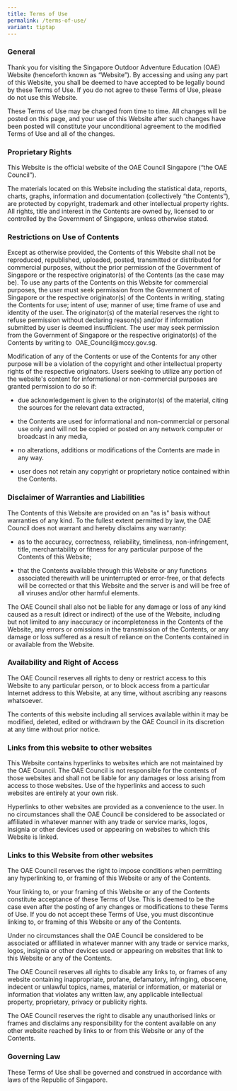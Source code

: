 ```yaml
---
title: Terms of Use
permalink: /terms-of-use/
variant: tiptap
---
```

<h3><strong>General</strong></h3>
<p>Thank you for visiting the Singapore Outdoor Adventure Education (OAE)
Website (henceforth known as “Website”). By accessing and using any part
of this Website, you shall be deemed to have accepted to be legally bound
by these Terms of Use. If you do not agree to these Terms of Use, please
do not use this Website.</p>
<p>These Terms of Use may be changed from time to time. All changes will
be posted on this page, and your use of this Website after such changes
have been posted will constitute your unconditional agreement to the modified
Terms of Use and all of the changes.</p>
<h3><strong>Proprietary Rights</strong></h3>
<p>This Website is the official website of the OAE Council Singapore (“the
OAE Council”).</p>
<p>The materials located on this Website including the statistical data,
reports, charts, graphs, information and documentation (collectively “the
Contents”), are protected by copyright, trademark and other intellectual
property rights. All rights, title and interest in the Contents are owned
by, licensed to or controlled by the Government of Singapore, unless otherwise
stated.</p>
<h3><strong>Restrictions on Use of Contents</strong></h3>
<p>Except as otherwise provided, the Contents of this Website shall not be
reproduced, republished, uploaded, posted, transmitted or distributed for
commercial purposes, without the prior permission of the Government of
Singapore or the respective originator(s) of the Contents (as the case
may be). To use any parts of the Contents on this Website for commercial
purposes, the user must seek permission from the Government of Singapore
or the respective originator(s) of the Contents in writing, stating the
Contents for use; intent of use; manner of use; time frame of use and identity
of the user. The originator(s) of the material reserves the right to refuse
permission without declaring reason(s) and/or if information submitted
by user is deemed insufficient. The user may seek permission from the Government
of Singapore or the respective originator(s) of the Contents by writing
to &nbsp;<a rel="noopener noreferrer nofollow" target="_blank">OAE_Council@mccy.gov.sg</a>.</p>
<p>Modification of any of the Contents or use of the Contents for any other
purpose will be a violation of the copyright and other intellectual property
rights of the respective originators. Users seeking to utilize any portion
of the website's content for informational or non-commercial purposes are
granted permission to do so if:</p>
<ul data-tight="true" class="tight">
<li>
<p>due acknowledgement is given to the originator(s) of the material, citing
the sources for the relevant data extracted,</p>
</li>
<li>
<p>the Contents are used for informational and non-commercial or personal
use only and will not be copied or posted on any network computer or broadcast
in any media,</p>
</li>
<li>
<p>no alterations, additions or modifications of the Contents are made in
any way.</p>
</li>
<li>
<p>user does not retain any copyright or proprietary notice contained within
the Contents.</p>
</li>
</ul>
<h3><strong>Disclaimer of Warranties and Liabilities</strong></h3>
<p>The Contents of this Website are provided on an "as is" basis without
warranties of any kind. To the fullest extent permitted by law, the OAE
Council does not warrant and hereby disclaims any warranty:</p>
<ul data-tight="true" class="tight">
<li>
<p>as to the accuracy, correctness, reliability, timeliness, non-infringement,
title, merchantability or fitness for any particular purpose of the Contents
of this Website;</p>
</li>
<li>
<p>that the Contents available through this Website or any functions associated
therewith will be uninterrupted or error-free, or that defects will be
corrected or that this Website and the server is and will be free of all
viruses and/or other harmful elements.</p>
</li>
</ul>
<p>The OAE Council shall also not be liable for any damage or loss of any
kind caused as a result (direct or indirect) of the use of the Website,
including but not limited to any inaccuracy or incompleteness in the Contents
of the Website, any errors or omissions in the transmission of the Contents,
or any damage or loss suffered as a result of reliance on the Contents
contained in or available from the Website.</p>
<h3><strong>Availability and Right of Access</strong></h3>
<p>The OAE Council reserves all rights to deny or restrict access to this
Website to any particular person, or to block access from a particular
Internet address to this Website, at any time, without ascribing any reasons
whatsoever.</p>
<p>The contents of this website including all services available within it
may be modified, deleted, edited or withdrawn by the OAE Council in its
discretion at any time without prior notice.</p>
<h3><strong>Links from this website to other websites</strong></h3>
<p>This Website contains hyperlinks to websites which are not maintained
by the OAE Council. The OAE Council is not responsible for the contents
of those websites and shall not be liable for any damages or loss arising
from access to those websites. Use of the hyperlinks and access to such
websites are entirely at your own risk.</p>
<p>Hyperlinks to other websites are provided as a convenience to the user.
In no circumstances shall the OAE Council be considered to be associated
or affiliated in whatever manner with any trade or service marks, logos,
insignia or other devices used or appearing on websites to which this Website
is linked.</p>
<h3><strong>Links to this Website from other websites</strong></h3>
<p>The OAE Council reserves the right to impose conditions when permitting
any hyperlinking to, or framing of this Website or any of the Contents.</p>
<p>Your linking to, or your framing of this Website or any of the Contents
constitute acceptance of these Terms of Use. This is deemed to be the case
even after the posting of any changes or modifications to these Terms of
Use. If you do not accept these Terms of Use, you must discontinue linking
to, or framing of this Website or any of the Contents.</p>
<p>Under no circumstances shall the OAE Council be considered to be associated
or affiliated in whatever manner with any trade or service marks, logos,
insignia or other devices used or appearing on websites that link to this
Website or any of the Contents.</p>
<p>The OAE Council reserves all rights to disable any links to, or frames
of any website containing inappropriate, profane, defamatory, infringing,
obscene, indecent or unlawful topics, names, material or information, or
material or information that violates any written law, any applicable intellectual
property, proprietary, privacy or publicity rights.</p>
<p>The OAE Council reserves the right to disable any unauthorised links or
frames and disclaims any responsibility for the content available on any
other website reached by links to or from this Website or any of the Contents.</p>
<h3><strong>Governing Law</strong></h3>
<p>These Terms of Use shall be governed and construed in accordance with
laws of the Republic of Singapore.</p>